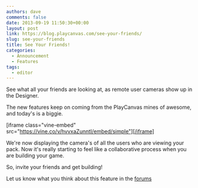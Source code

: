 ```yaml
---
authors: dave
comments: false
date: 2013-09-19 11:50:30+00:00
layout: post
link: https://blog.playcanvas.com/see-your-friends/
slug: see-your-friends
title: See Your Friends!
categories:
  - Announcement
  - Features
tags:
  - editor
---
```


See what all your friends are looking at, as remote user cameras show up in the Designer.

The new features keep on coming from the PlayCanvas mines of awesome, and today's is a biggie.

[iframe class="vine-embed" src="https://vine.co/v/hvvxaZunntI/embed/simple"][/iframe]

We're now displaying the camera's of all the users who are viewing your pack. Now it's really starting to feel like a collaborative process when you are building your game.

So, invite your friends and get building!

Let us know what you think about this feature in the [forums](https://forum.playcanvas.com/t/see-your-friends/95)
